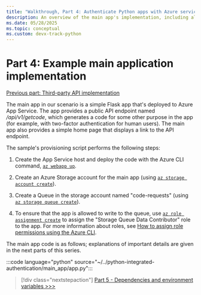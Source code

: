 ```yaml
---
title: "Walkthrough, Part 4: Authenticate Python apps with Azure services"
description: An overview of the main app's implementation, including all its code.
ms.date: 05/28/2025
ms.topic: conceptual
ms.custom: devx-track-python
---
```


# Part 4: Example main application implementation

[Previous part: Third-party API implementation](walkthrough-tutorial-authentication-03.md)

The main app in our scenario is a simple Flask app that's deployed to Azure App Service. The app provides a public API endpoint named */api/v1/getcode*, which generates a code for some other purpose in the app (for example, with two-factor authentication for human users). The main app also provides a simple home page that displays a link to the API endpoint.

The sample's provisioning script performs the following steps:

1. Create the App Service host and deploy the code with the Azure CLI command, [`az webapp up`](/cli/azure/webapp#az-webapp-up).

1. Create an Azure Storage account for the main app (using [`az storage account create`](/cli/azure/storage/account#az-storage-account-create)).

1. Create a Queue in the storage account named "code-requests" (using [`az storage queue create`](/cli/azure/storage/queue#az-storage-queue-create)).

1. To ensure that the app is allowed to write to the queue, use [`az role assignment create`](/cli/azure/role/assignment#az-role-assignment-create) to assign the "Storage Queue Data Contributor" role to the app. For more information about roles, see [How to assign role permissions using the Azure CLI](/azure/role-based-access-control/role-assignments-cli).

The main app code is as follows; explanations of important details are given in the next parts of this series.

:::code language="python" source="~/../python-integrated-authentication/main_app/app.py":::

> [!div class="nextstepaction"]
> [Part 5 - Dependencies and environment variables >>>](walkthrough-tutorial-authentication-05.md)
